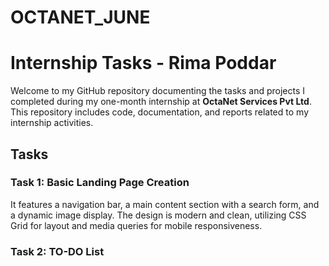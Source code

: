 # OCTANET_JUNE

# Internship Tasks - Rima Poddar

Welcome to my GitHub repository documenting the tasks and projects I completed during my one-month internship at **OctaNet Services Pvt Ltd**. This repository includes code, documentation, and reports related to my internship activities.


## Tasks

### Task 1: Basic Landing Page Creation

It features a navigation bar, a main content section with a search form, and a dynamic image display. The design is modern and clean, utilizing CSS Grid for layout and media queries for mobile responsiveness.

### Task 2: TO-DO List
